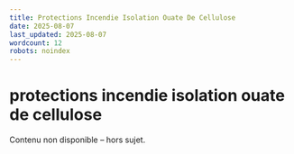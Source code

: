 ```yaml
---
title: Protections Incendie Isolation Ouate De Cellulose
date: 2025-08-07
last_updated: 2025-08-07
wordcount: 12
robots: noindex
---
```


# protections incendie isolation ouate de cellulose

Contenu non disponible – hors sujet.
